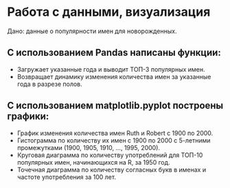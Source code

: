 # Работа с данными, визуализация

Дано: данные о популярности имен для новорожденных. 

## С использованием Pandas написаны функции:

- Загружает указанные года и выводит ТОП-3 популярных имен. 
- Возвращает динамику изменения количества имен за указанные года в разрезе полов. 

## С использованием matplotlib.pyplot построены графики: 

- График изменения количества имен Ruth и Robert с 1900 по 2000.
- Гистограмма по количеству их имен с 1900 по 2000 с 5-летними промежутками (1900, 1905, 1910, …, 1995, 2000).
- Круговая диаграмма по количеству употреблений для ТОП-10 популярных имен, начинающихся на R, за 1950 год.
- Точечная диаграмма по количеству согласных букв в именах и частоте употребления за 100 лет. 
